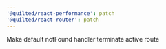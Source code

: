 ```yaml
---
'@quilted/react-performance': patch
'@quilted/react-router': patch
---
```


Make default notFound handler terminate active route
